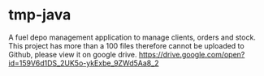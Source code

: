 # tmp-java
A fuel depo management application to manage clients, orders and stock. This project has more than a 100 files therefore cannot be uploaded to Github, please view it on google drive.
https://drive.google.com/open?id=159V6d1DS_2UK5o-ykExbe_9ZWd5Aa8_2 
